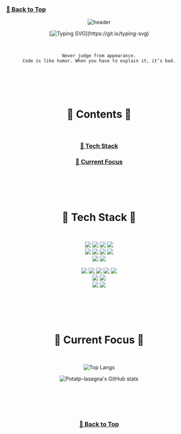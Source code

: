 ### [🧊 Back to Top](#-Contents)

<div align="center">

![header](https://capsule-render.vercel.app/api?type=waving&color=gradient&customColorList=3&height=100&section=header&text=&fontSize=90&fontAlignY=44)

[![Typing SVG](https://readme-typing-svg.demolab.com?font=Silkscreen&size=28&pause=1000&color=50DACC&center=true&width=720&height=48&lines=Never+judge+from+appearances.+;Code+is+like+humor.;When+you+have+to+explain+it%2C+it%E2%80%99s+bad.)](https://git.io/typing-svg)

<br>

`Never judge from appearance.`<br>
`Code is like humor. When you have to explain it, it’s bad.`

<br><br><br><br>


🥪 Contents 🥪
===
<br>

### [🍞 Tech Stack](#-Tech-Stack)

### [🍕 Current Focus](#-Current-Focus)

<br><br><br><br>

🍞 Tech Stack 🍞
===
<br>

<img src="https://img.shields.io/badge/html5-E34F26?style=for-the-badge&logo=html5&logoColor=white"> <img src="https://img.shields.io/badge/css-663399?style=for-the-badge&logo=css&logoColor=white"> <img src="https://img.shields.io/badge/react-0f2f4f?style=for-the-badge&logo=react&logoColor=61DAFB"> <img src="https://img.shields.io/badge/vite-646CFF?style=for-the-badge&logo=vite&logoColor=white"> <br>
<img src="https://img.shields.io/badge/java-007396?style=for-the-badge&logo=java&logoColor=white"> <img src="https://img.shields.io/badge/javascript-F7DF1E?style=for-the-badge&logo=javascript&logoColor=121212"> <img src="https://img.shields.io/badge/jQuery-0769AD?style=for-the-badge&logo=jquery&logoColor=white"> <img src="https://img.shields.io/badge/python-3776AB?style=for-the-badge&logo=python&logoColor=white"> <br>
<img src="https://img.shields.io/badge/Spring%20Boot-6DB33F?style=for-the-badge&logo=springboot&logoColor=white"> <img src="https://img.shields.io/badge/apachetomcat-F8DC75?style=for-the-badge&logo=apachetomcat&logoColor=black"> <br>

<img src="https://img.shields.io/badge/VS%20Code-007ACC?style=for-the-badge&logo=visualstudiocode&logoColor=white"> <img src="https://img.shields.io/badge/Eclipse%20IDE-2C2255?style=for-the-badge&logo=eclipse&logoColor=white"> <img src="https://img.shields.io/badge/eGovFrame-0077B5?style=for-the-badge"> <img src="https://img.shields.io/badge/jupyter-DF3F00?style=for-the-badge&logo=jupyter&logoColor=white"> <img src="https://img.shields.io/badge/Google%20Colab-F9AB00?style=for-the-badge&logo=googlecolab&logoColor=white"> <br>
<img src="https://img.shields.io/badge/mysql-4479A1?style=for-the-badge&logo=mysql&logoColor=white"> <img src="https://img.shields.io/badge/MySQL%20Workbench-004D8C?style=for-the-badge&logo=mysql&logoColor=white">  <br>
<img src="https://img.shields.io/badge/github-181717?style=for-the-badge&logo=github&logoColor=white"> <img src="https://img.shields.io/badge/Figma-F24E1E?style=for-the-badge&logo=figma&logoColor=white"> <br>

<br><br><br><br>

🍕 Current Focus 🍕
===
<br>

![Top Langs](https://github-readme-stats.vercel.app/api/top-langs/?username=potato-lasagna&layout=compact&theme=transparent&border_color=6af5&title_color=4fa0ed&text_color=A3BFD9)

![Potatp-lasagna's GitHub stats](https://github-readme-stats.vercel.app/api?username=potato-lasagna&show_icons=true&theme=transparent&rank_icon=github&locale=kr&hide=stars,contribs&border_color=6af5&custom_title=Potato%20Status&title_color=4fa0ed&text_color=A3BFD9)

<br><br><br><br>

### [🧊 Back to Top](#-Contents)

</div>
 
